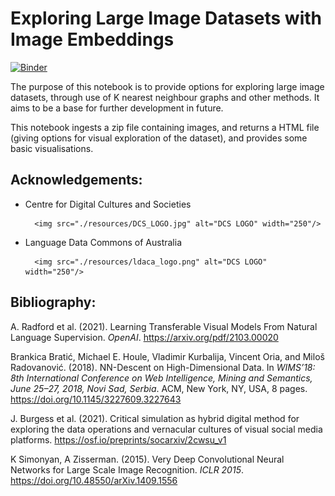 # Exploring Large Image Datasets with Image Embeddings
[![Binder](https://binderhub.rc.nectar.org.au/badge_logo.svg)](https://binderhub.atap-binder.cloud.edu.au/v2/gh/Language-Research-Technology/exploring-knn/HEAD?labpath=.%2Fmain.ipynb)

The purpose of this notebook is to provide options for exploring large image datasets, through use of K nearest neighbour graphs and other methods. It aims to be a base for further development in future.

This notebook ingests a zip file containing images, and returns a HTML file (giving options for visual exploration of the dataset), and provides some basic visualisations.

## Acknowledgements:
- Centre for Digital Cultures and Societies

        <img src="./resources/DCS_LOGO.jpg" alt="DCS LOGO" width="250"/>

- Language Data Commons of Australia

        <img src="./resources/ldaca_logo.png" alt="DCS LOGO" width="250"/>

## Bibliography:

A. Radford et al. (2021). Learning Transferable Visual Models From Natural Language Supervision. *OpenAI*. https://arxiv.org/pdf/2103.00020

Brankica Bratić, Michael E. Houle, Vladimir Kurbalija, Vincent Oria, and Miloš Radovanović. (2018). NN-Descent on High-Dimensional Data. In *WIMS’18: 8th International Conference on Web Intelligence, Mining and Semantics, June 25–27, 2018, Novi Sad, Serbia*. ACM, New York, NY, USA, 8 pages.
https://doi.org/10.1145/3227609.3227643

J. Burgess et al. (2021). Critical simulation as hybrid digital method for exploring the data operations and vernacular cultures of visual social media platforms. https://osf.io/preprints/socarxiv/2cwsu_v1

K Simonyan, A Zisserman. (2015). Very Deep Convolutional Neural Networks for Large Scale Image Recognition. *ICLR 2015*. https://doi.org/10.48550/arXiv.1409.1556